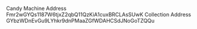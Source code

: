 Candy Machine Address Fmr2wGYQs1187W6tjxZ2qbQ11QzKiA1cuxBRCLAsSUwK
Collection Address GYbzWDnEvGu9LYhkr9dnPMaaZGfWDAHCSdJNoGoTZQQu